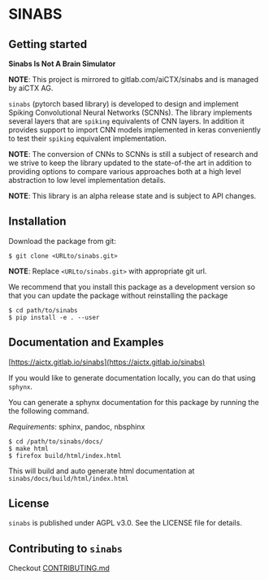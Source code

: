 SINABS
======

Getting started
---------------

**Sinabs Is Not A Brain Simulator**

**NOTE**: This project is mirrored to gitlab.com/aiCTX/sinabs and is managed by aiCTX AG.

`sinabs` (pytorch based library) is developed to design and implement Spiking Convolutional Neural Networks (SCNNs).
The library implements several layers that are `spiking` equivalents of CNN layers.
In addition it provides support to import CNN models implemented in keras conveniently to test their `spiking` equivalent implementation.

**NOTE**: The conversion of CNNs to SCNNs is still a subject of research and we strive to keep the library updated to the state-of-the art in addition to providing options to compare various approaches both at a high level abstraction to low level implementation details.

**NOTE**: This library is an alpha release state and is subject to API changes.

Installation
------------

Download the package from git:

```
$ git clone <URLto/sinabs.git>
```

**NOTE**: Replace `<URLto/sinabs.git>` with appropriate git url.

We recommend that you install this package as a development version so that you can update the package without reinstalling the package

```
$ cd path/to/sinabs
$ pip install -e . --user
```

Documentation and Examples
--------------------------

[https://aictx.gitlab.io/sinabs](https://aictx.gitlab.io/sinabs)


If you would like to generate documentation locally, you can do that using `sphynx`.

You can generate a sphynx documentation for this package by running the the following command.

*Requirements*: sphinx, pandoc, nbsphinx

```
$ cd /path/to/sinabs/docs/
$ make html
$ firefox build/html/index.html
```

This will build and auto generate html documentation at `sinabs/docs/build/html/index.html`

License
-------

`sinabs` is published under AGPL v3.0. See the LICENSE file for details.


Contributing to `sinabs`
------------------------

Checkout [CONTRIBUTING.md](CONTRIBUTING.md)
